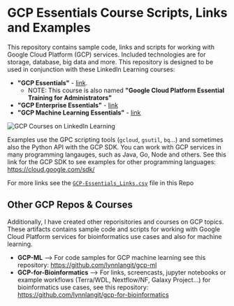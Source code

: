 # GCP Essentials Course Scripts, Links and Examples

This repository contains sample code, links and scripts for working with Google Cloud Platform (GCP) services. Included technologies are for storage, database, big data and more.  This repository is designed to be used in conjunction with these LinkedIn Learning courses: 
- **"GCP Essentials"** - [link](https://www.linkedin.com/learning/google-cloud-platform-essential-training-4). 
   - NOTE: This course is also named **"Google Cloud Platform Essential Training for Administrators"**
- **"GCP Enterprise Essentials"** - [link](https://www.linkedin.com/learning/google-cloud-platform-for-enterprise-essential-training)
- **"GCP Machine Learning Essentials"** - [link](https://www.linkedin.com/learning/google-cloud-platform-for-machine-learning-essential-training)

![GCP Courses on LinkedIn Learning](https://github.com/lynnlangit/gcp-essentials/blob/master/7_sample_data/images/gcp-langit.png)

Examples use the GPC scripting tools (`gcloud`, `gsutil`, `bq`...) and sometimes also the Python API with the GCP SDK.  You can work with GCP services in many programming langauges, such as Java, Go, Node and others. See this link for the GCP SDK to see examples for other programming languages: https://cloud.google.com/sdk/  

For more links see the [`GCP-Essentials_Links.csv`](https://github.com/lynnlangit/gcp-essentials/blob/master/GCP-Essentials-Links.csv) file in this Repo

## Other GCP Repos & Courses

Additionally, I have created other reporisitories and courses on GCP topics.  These artifacts contains sample code and scripts for working with Google Cloud Platform services for bioinformatics use cases and also for machine learning.  

- **GCP-ML** --> For code samples for GCP machine learning see this repository: https://github.com/lynnlangit/gcp-ml
- **GCP-for-Bioinformatics** --> For links, screencasts, jupyter notebooks or example workflows (Terra/WDL, Nextflow/NF, Galaxy Project...) for bioinformatics use cases, see this repository: https://github.com/lynnlangit/gcp-for-bioinformatics
